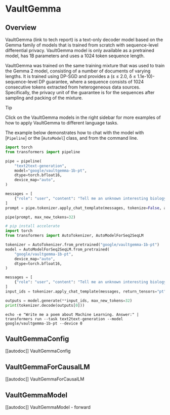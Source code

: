 <!--Copyright 2025 the HuggingFace Team. All rights reserved.

Licensed under the Apache License, Version 2.0 (the "License");
you may not use this file except in compliance with the License.
You may obtain a copy of the License at

    http://www.apache.org/licenses/LICENSE-2.0

Unless required by applicable law or agreed to in writing, software
distributed under the License is distributed on an "AS IS" BASIS,
WITHOUT WARRANTIES OR CONDITIONS OF ANY KIND, either express or implied.
See the License for the specific language governing permissions and
limitations under the License.


⚠️ Note that this file is in Markdown but contain specific syntax for our doc-builder (similar to MDX) that may not be rendered properly in your Markdown viewer.

-->


# VaultGemma

## Overview

VaultGemma (link to tech report) is a text-only decoder model based on the Gemma family of models that is  trained from scratch with sequence-level differential privacy. VaultGemma model is only available as a pretrained model, has 1B parameters and uses a 1024 token sequence length.

VaultGemma was trained on the same training mixture that was used to train the Gemma 2 model, consisting of a number of documents of varying lengths. It is trained using DP-SGD and provides a (ε ≤ 2.0, δ ≤ 1.1e-10)-sequence-level DP guarantee, where a sequence consists of 1024 consecutive tokens extracted from heterogeneous data sources. Specifically, the privacy unit of the guarantee is for the sequences after sampling and packing of the mixture. 


> [!TIP]
> Click on the VaultGemma models in the right sidebar for more examples of how to apply VaultGemma to different language tasks.

The example below demonstrates how to chat with the model with [`Pipeline`] or the [`AutoModel`] class, and from the command line.

<hfoptions id="usage">
<hfoption id="Pipeline">


```python
import torch
from transformers import pipeline

pipe = pipeline(
    "text2text-generation",
    model="google/vaultgemma-1b-pt",
    dtype=torch.bfloat16,
    device_map="auto",
)

messages = [
    {"role": "user", "content": "Tell me an unknown interesting biology fact about the brain."},
]
prompt = pipe.tokenizer.apply_chat_template(messages, tokenize=False, add_generation_prompt=True)

pipe(prompt, max_new_tokens=32)
```

</hfoption>
<hfoption id="AutoModel">

```python
# pip install accelerate
import torch
from transformers import AutoTokenizer, AutoModelForSeq2SeqLM

tokenizer = AutoTokenizer.from_pretrained("google/vaultgemma-1b-pt")
model = AutoModelForSeq2SeqLM.from_pretrained(
    "google/vaultgemma-1b-pt",
    device_map="auto",
    dtype=torch.bfloat16,
)

messages = [
    {"role": "user", "content": "Tell me an unknown interesting biology fact about the brain."},
]
input_ids = tokenizer.apply_chat_template(messages, return_tensors="pt", return_dict=True, add_generation_prompt=True).to(model.device)

outputs = model.generate(**input_ids, max_new_tokens=32)
print(tokenizer.decode(outputs[0]))
```

</hfoption>
<hfoption id="transformers CLI">

```
echo -e "Write me a poem about Machine Learning. Answer:" | transformers run --task text2text-generation --model google/vaultgemma-1b-pt --device 0
```
</hfoption>
</hfoptions>


## VaultGemmaConfig

[[autodoc]] VaultGemmaConfig

## VaultGemmaForCausalLM

[[autodoc]] VaultGemmaForCausalLM

## VaultGemmaModel

[[autodoc]] VaultGemmaModel
    - forward
